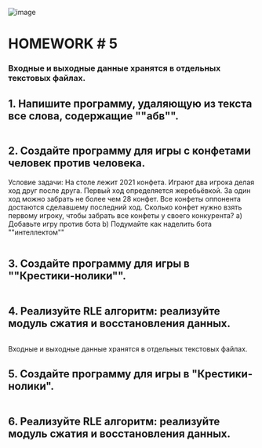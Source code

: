 
![image](https://user-images.githubusercontent.com/106627508/194627608-8c05f444-1c76-4cd3-a7a3-571ae623bf86.png)


# HOMEWORK # 5
### Входные и выходные данные хранятся в отдельных текстовых файлах.
## 1. Напишите программу, удаляющую из текста все слова, содержащие ""абв"".
```python

```

## 2. Создайте программу для игры с конфетами человек против человека.
Условие задачи: На столе лежит 2021 конфета. Играют два игрока делая ход друг после друга. Первый ход определяется жеребьёвкой. За один ход можно забрать не более чем 28 конфет. Все конфеты оппонента достаются сделавшему последний ход. Сколько конфет нужно взять первому игроку, чтобы забрать все конфеты у своего конкурента?
a) Добавьте игру против бота
b) Подумайте как наделить бота ""интеллектом""

```python

```
## 3. Создайте программу для игры в ""Крестики-нолики"".

```python

```

## 4. Реализуйте RLE алгоритм: реализуйте модуль сжатия и восстановления данных.

```python

```

Входные и выходные данные хранятся в отдельных текстовых файлах.

## 5. Создайте программу для игры в "Крестики-нолики".

```python

```
## 6. Реализуйте RLE алгоритм: реализуйте модуль сжатия и восстановления данных.

```python

```
